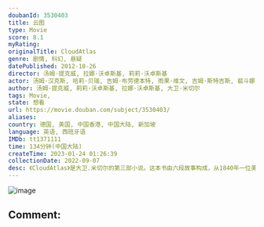 ```yaml
---
doubanId: 3530403
title: 云图
type: Movie
score: 8.1
myRating: 
originalTitle: CloudAtlas
genre: 剧情, 科幻, 悬疑
datePublished: 2012-10-26
director: 汤姆·提克威, 拉娜·沃卓斯基, 莉莉·沃卓斯基
actor: 汤姆·汉克斯, 哈莉·贝瑞, 吉姆·布劳德本特, 雨果·维文, 吉姆·斯特吉斯, 裴斗娜, 本·卫肖, 詹姆斯·达西, 周迅, 凯斯·大卫, 大卫·吉亚西, 苏珊·萨兰登, 休·格兰特, 肖恩·劳顿, 朱珠, 罗伯特·法伊夫, 大卫·米切尔, 布罗迪·尼古拉斯·李, 马丁·乌特克
author: 汤姆·提克威, 莉莉·沃卓斯基, 拉娜·沃卓斯基, 大卫·米切尔
tags: Movie, 
state: 想看
url: https://movie.douban.com/subject/3530403/
aliases: 
country: 德国, 美国, 中国香港, 中国大陆, 新加坡
language: 英语, 西班牙语
IMDb: tt1371111
time: 134分钟(中国大陆)
createTime: 2023-01-24 01:26:39
collectionDate: 2022-09-07
desc: 《CloudAtlas》是大卫.米切尔的第三部小说。这本书由六段故事构成，从1840年一位美国人从悉尼旅行到旧金山的日记、二十世纪三十年代初居住在比利时的年轻作曲家、1975年卷入加利福尼亚灾难的年...
---
```


![image](p1719175505.jpg)

Comment: 
---

